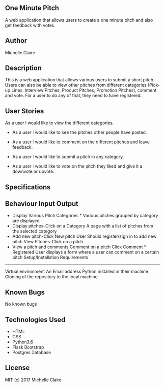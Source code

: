 One Minute Pitch
----
A web application that allows users to create a one minute pitch and also get feedback with votes.

Author
----
Michelle Claire

Description
----
This is a web application that allows various users to submit a short pitch. Users can also be able to view other pitches from different categories (Pick-up Lines, Interview Pitches, Product Pitches, Promotion Pitches), comment and vote. For a user to do any of that, they need to have registered.

User Stories
----
As a user I would like to view the different categories. 
* As a user I would like to see the pitches other people have posted. 

* As a user I would like to comment on the different pitches and leave feedback. 
* As a user I would like to submit a pitch in any category. 
* As a user I would like to vote on the pitch they liked and give it a downvote or upvote. 

Specifications
----
Behaviour	Input	Output
----------
 * Display Various Pitch Categories	* Various pitches grouped by category are displayed
* Display pitches-Click on a Category	A page with a list of pitches from the selected category
* Add new pitch-Click New pitch	User Should register/sign in to add new pitch
View Pitches-Click on a pitch	
* View a pitch and comments
Comment on a pitch	Click Comment	* Registered User displays a form where a user can comment on a certain pitch
Setup/Installation Requirements
------
Virtual environment
An Email address
Python installed in their machine
Cloning of the repository to the local machine

Known Bugs
---
No known bugs

Technologies Used
-----
 * HTML
 * CSS
* Python3.6
* Flask Bootstrap 
* Postgres Database

License
---
MIT (c) 2017 Michelle Claire